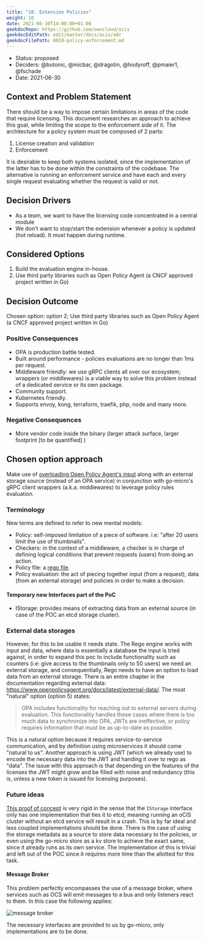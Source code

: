 ```yaml
---
title: "10. Extension Policies"
weight: 10
date: 2021-06-30T14:00:00+01:00
geekdocRepo: https://github.com/owncloud/ocis
geekdocEditPath: edit/master/docs/ocis/adr
geekdocFilePath: 0010-policy-enforcement.md
---
```


* Status: proposed
* Deciders: @butonic, @micbar, @dragotin, @hodyroff, @pmaier1, @fschade
* Date: 2021-06-30

## Context and Problem Statement

There should be a way to impose certain limitations in areas of the code that require licensing. This document researches an approach to achieve this goal, while limiting the scope to the enforcement side of it. The architecture for a policy system must be composed of 2 parts:

1. License creation and validation
2. Enforcement

It is desirable to keep both systems isolated, since the implementation of the latter has to be done within the constraints of the codebase. The alternative is running an enforcement service and have each and every single request evaluating whether the request is valid or not.

## Decision Drivers

- As a team, we want to have the licensing code concentrated in a central module
- We don't want to stop/start the extension whenever a policy is updated (hot reload). It must happen during runtime.

## Considered Options

1. Build the evaluation engine in-house.
2. Use third party libraries such as Open Policy Agent (a CNCF approved project written in Go)

## Decision Outcome

Chosen option: option 2; Use third party libraries such as Open Policy Agent (a CNCF approved project written in Go)

### Positive Consequences

- OPA is production battle tested.
- Built around performance - policies evaluations are no longer than 1ms per request.
- Middleware friendly: we use gRPC clients all over our ecosystem; wrappers (or middlewares) is a viable way to solve this problem instead of a dedicated service or its own package.
- Community support.
- Kubernetes friendly.
- Supports envoy, kong, terraform, traefik, php, node and many more.

### Negative Consequences

- More vendor code inside the binary (larger attack surface, larger footprint [to be quantified] )

## Chosen option approach

Make use of [overloading Open Policy Agent's input](https://www.openpolicyagent.org/docs/latest/external-data/#option-2-overload-input) along with an external storage source (instead of an OPA service) in conjunction with go-micro's gRPC client wrappers (a.k.a. middlewares) to leverage policy rules evaluation.

### Terminology

New terms are defined to refer to new mental models:

- Policy: self-imposed limitation of a piece of software. i.e: "after 20 users limit the use of thumbnails".
- Checkers: in the context of a middleware, a checker is in charge of defining logical conditions that prevent requests (users) from doing an action.
- Policy file: a [rego file](https://www.openpolicyagent.org/docs/latest/policy-language/).
- Policy evaluation: the act of piecing together input (from a request), data (from an external storage) and policies in order to make a decision.

#### Temporary new Interfaces part of the PoC

- IStorage: provides means of extracting data from an external source (in case of the POC an etcd storage cluster).

### External data storages

However, for this to be usable it needs state. The Rego engine works with input and data, where data is essentially a database the input is tried against, in order to expand this poc to include functionality such as counters (i.e: give access to the thumbnails only to 50 users) we need an external storage, and consequentially, Rego needs to have an option to load data from an external storage. There is an entire chapter in the documentation regarding external data: https://www.openpolicyagent.org/docs/latest/external-data/. The most "natural" option (option 5) states:

> OPA includes functionality for reaching out to external servers during evaluation. This functionality handles those cases where there is too much data to synchronize into OPA, JWTs are ineffective, or policy requires information that must be as up-to-date as possible.

This is a natural option because it requires service-to-service communication, and by definition using microservices it should come "natural to us". Another approach is using JWT (which we already use) to encode the necessary data into the JWT and handing it over to rego as "data". The issue with this approach is that depending on the features of the licenses the JWT might grow and be filled with noise and redundancy (this is, unless a new token is issued for licensing purposes).

### Future ideas

[This proof of concept](https://github.com/owncloud/ocis/pull/2236) is very rigid in the sense that the `IStorage` interface only has one implementation that ties it to etcd, meaning running an oCIS cluster without an etcd service will result in a crash. This is by far ideal and less coupled implementations should be done. There is the case of using the storage metadata as a source to store data necessary to the policies, or even using the go-micro store as a kv store to achieve the exact same, since it already runs as its own service. The implementation of this is trivial and left out of the POC since it requires more time than the allotted for this task.

#### Message Broker

This problem perfectly encompasses the use of a message broker, where services such as OCS will emit messages to a bus and only listeners react to them. In this case the following applies:

![message broker](https://i.imgur.com/sa1pANQ.jpg)

The necessary interfaces are provided to us by go-micro, only implementations are to be done.
